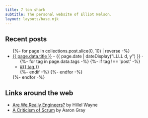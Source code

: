 ```yaml
---
title: 7 ton shark
subtitle: The personal website of Elliot Nelson.
layout: layouts/base.njk
---
```


## Recent posts

<ul class="listing">
{%- for page in collections.post.slice(0, 10) | reverse -%}
  <li>
    <a href="{{ page.url }}">{{ page.data.title }}</a> -
    <time datetime="{{ page.date }}">{{ page.date | dateDisplay("LLLL d, y") }}</time> ·
    <ul class="post-tags">
      {%- for tag in page.data.tags -%}
        {%- if tag !== 'post' -%}
          <li><a href="/tags/{{ tag }}">#{{ tag }}</a></li>
        {%- endif -%}
      {%- endfor -%}
    </ul>
  </li>
{%- endfor -%}
</ul>

## Links around the web

* [Are We Really Engineers?](https://www.hillelwayne.com/post/are-we-really-engineers/) by Hillel Wayne
* [A Criticism of Scrum](https://www.aaron-gray.com/a-criticism-of-scrum/) by Aaron Gray
